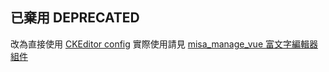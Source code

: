 ## 已棄用 DEPRECATED

改為直接使用 [CKEditor config](https://ckeditor.com/docs/ckeditor5/latest/getting-started/installation/self-hosted/vuejs-v3.html)
實際使用請見 [misa_manage_vue 富文字編輯器組件](https://github.com/dearsoft-com/misa_manage_vue/blob/main/src/components/misa-components/MisaRichtext.vue)
